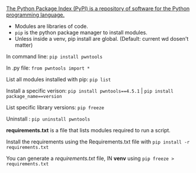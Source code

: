 [The Python Package Index (PyPI) is a repository of software for the Python programming language.](https://pypi.org)

- Modules are libraries of code.
- `pip` is the python package manager to install modules.
-  Unless inside a venv, pip install are global. (Default: current wd dosen't matter)

In command line:  `pip install pwntools`

In .py file:  `from pwntools import *`

List all modules installed with pip: `pip list`

Install a specific verison: `pip install pwntools==4.5.1` | `pip install package_name==version`

List specific library versions: `pip freeze`

Uninstall :  `pip uninstall pwntools`

__requirements.txt__ is a file that lists modules required to run a script.

Install the requirements using the Requirements.txt file with `pip install -r requirements.txt`

You can generate a _requirements.txt_ file, IN __venv__ using `pip freeze > requirements.txt`
